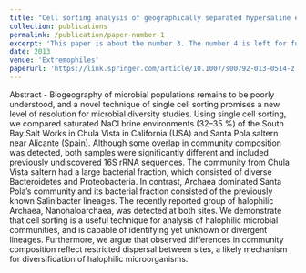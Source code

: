 ```yaml
---
title: "Cell sorting analysis of geographically separated hypersaline environments"
collection: publications
permalink: /publication/paper-number-1
excerpt: 'This paper is about the number 3. The number 4 is left for future work.'
date: 2013
venue: 'Extremophiles'
paperurl: 'https://link.springer.com/article/10.1007/s00792-013-0514-z'
---
```


Abstract - 
Biogeography of microbial populations remains to be poorly understood, and a novel technique of single cell sorting promises a new level of resolution for microbial diversity studies. Using single cell sorting, we compared saturated NaCl brine environments (32–35 %) of the South Bay Salt Works in Chula Vista in California (USA) and Santa Pola saltern near Alicante (Spain). Although some overlap in community composition was detected, both samples were significantly different and included previously undiscovered 16S rRNA sequences. The community from Chula Vista saltern had a large bacterial fraction, which consisted of diverse Bacteroidetes and Proteobacteria. In contrast, Archaea dominated Santa Pola’s community and its bacterial fraction consisted of the previously known Salinibacter lineages. The recently reported group of halophilic Archaea, Nanohaloarchaea, was detected at both sites. We demonstrate that cell sorting is a useful technique for analysis of halophilic microbial communities, and is capable of identifying yet unknown or divergent lineages. Furthermore, we argue that observed differences in community composition reflect restricted dispersal between sites, a likely mechanism for diversification of halophilic microorganisms.

